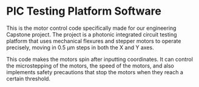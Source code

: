 # PIC Testing Platform Software

This is the motor control code specifically made for our engineering Capstone project. The project is a photonic integrated circuit testing platform that uses mechanical flexures and stepper motors to operate precisely, moving in 0.5 μm steps in both the X and Y axes. 

This code makes the motors spin after inputting coordinates. It can control the microstepping of the motors, the speed of the motors, and also implements safety precautions that stop the motors when they reach a certain threshold.
